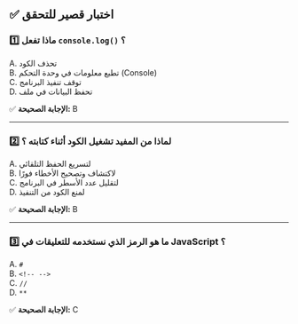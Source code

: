 ## ✅ اختبار قصير للتحقق

### 1️⃣ ماذا تفعل `console.log()` ؟

A. تحذف الكود  
B. تطبع معلومات في وحدة التحكم (Console)  
C. توقف تنفيذ البرنامج  
D. تحفظ البيانات في ملف  

✅ **الإجابة الصحيحة:** B

---

### 2️⃣ لماذا من المفيد تشغيل الكود أثناء كتابته ؟

A. لتسريع الحفظ التلقائي  
B. لاكتشاف وتصحيح الأخطاء فورًا  
C. لتقليل عدد الأسطر في البرنامج  
D. لمنع الكود من التنفيذ  

✅ **الإجابة الصحيحة:** B

---

### 3️⃣ ما هو الرمز الذي نستخدمه للتعليقات في JavaScript ؟

A. `#`  
B. `<!-- -->`  
C. `//`  
D. `**`  

✅ **الإجابة الصحيحة:** C